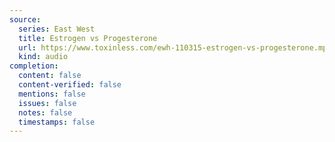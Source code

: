 ```yaml
---
source:
  series: East West
  title: Estrogen vs Progesterone
  url: https://www.toxinless.com/ewh-110315-estrogen-vs-progesterone.mp3
  kind: audio
completion:
  content: false
  content-verified: false
  mentions: false
  issues: false
  notes: false
  timestamps: false
---
```

